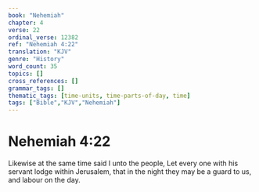 ```yaml
---
book: "Nehemiah"
chapter: 4
verse: 22
ordinal_verse: 12382
ref: "Nehemiah 4:22"
translation: "KJV"
genre: "History"
word_count: 35
topics: []
cross_references: []
grammar_tags: []
thematic_tags: [time-units, time-parts-of-day, time]
tags: ["Bible","KJV","Nehemiah"]
---
```


# Nehemiah 4:22

Likewise at the same time said I unto the people, Let every one with his servant lodge within Jerusalem, that in the night they may be a guard to us, and labour on the day.

